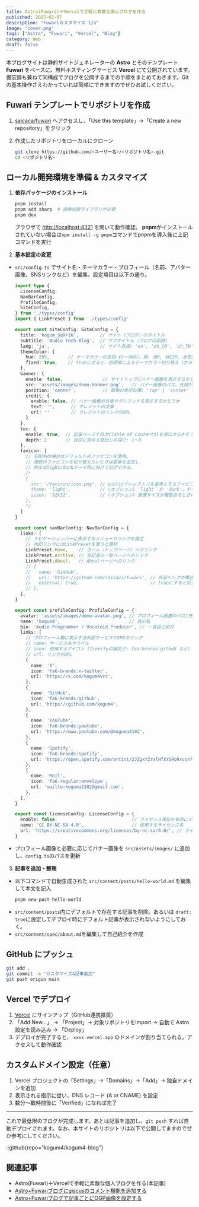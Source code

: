 ```yaml
---
title: Astro(Fuwari)＋Vercelで手軽に素敵な個人ブログを作る
published: 2025-02-07
description: "Fuwariカスタマイズ 1/n"
image: "cover.png"
tags: ["Astro", "Fuwari", "Vercel", "Blog"]
category: Web
draft: false
---
```


本ブログサイトは静的サイトジェネレーターの **Astro** とそのテンプレート **Fuwari** をベースに、無料ホスティングサービス **Vercel** にて公開されています。備忘録も兼ねて同構成でブログを公開するまでの手順をまとめておきます。Gitの基本操作さえわかっていれば簡単にできますのでぜひお試しください。

## Fuwari テンプレートでリポジトリを作成

1. [saicaca/fuwari](https://github.com/saicaca/fuwari) へアクセスし、「Use this template」→「Create a new repository」をクリック

2. 作成したリポジトリをローカルにクローン
   ```bash
   git clone https://github.com/<ユーザー名>/<リポジトリ名>.git
   cd <リポジトリ名>
   ```

## ローカル開発環境を準備 & カスタマイズ

1. **依存パッケージのインストール**  
   ```bash
   pnpm install
   pnpm add sharp  # 画像処理ライブラリが必要
   pnpm dev
   ```
   ブラウザで [http://localhost:4321](http://localhost:4321) を開いて動作確認。 **pnpm**がインストールされていない場合は`npm install -g pnpm`コマンドでpnpmを導入後に上記コマンドを実行

2. **基本設定の変更**  
  - `src/config.ts` でサイト名・テーマカラー・プロフィール（名前、アバター画像、SNSリンクなど）を編集。設定項目は以下の通り。 

    ```typescript
    import type {
      LicenseConfig,
      NavBarConfig,
      ProfileConfig,
      SiteConfig,
    } from './types/config'
    import { LinkPreset } from './types/config'

    export const siteConfig: SiteConfig = {
      title: 'kogum_$qR+16',        // サイト（ブログ）のタイトル
      subtitle: 'Audio Tech Blog',  // サブタイトル（ブログの副題）
      lang: 'ja',                   // サイト言語: 'en', 'zh_CN', 'zh_TW', 'ja', 'ko', 'es', 'th' など
      themeColor: {
        hue: 265,       // テーマカラーの色相 (0〜360)。例: 赤0, 緑120, 水色200, ピンク345 等
        fixed: true,    // trueにすると、訪問者によるテーマカラー切り替え（カラーピッカー）を隠す
      },
      banner: {
        enable: false,               // サイトトップにバナー画像を表示するかどうか
        src: 'assets/images/demo-banner.png',   // バナー画像のパス。先頭が'/'ならpublic直下、そうでなければsrc/assets内
        position: 'center',          // 画像の表示位置: 'top' | 'center' | 'bottom'
        credit: {
          enable: false, // バナー画像の作者やクレジットを表示するかどうか
          text: '',      // クレジットの文章
          url: ''        // クレジットのリンク先URL
        }
      },
      toc: {
        enable: true,  // 記事ページで目次(Table of Contents)を表示するかどうか
        depth: 2       // 目次に含める見出しの深さ: 1〜3
      },
      favicon: [
        // 空配列の場合はデフォルトのファビコンを使用。
        // 複数のファビコンを切り替えたいときは要素を追加し、
        // 例えばlight/darkテーマ用に分けて記述できる。
        /*
        {
          src: '/favicon/icon.png', // publicディレクトリを基準とするファビコンのパス
          theme: 'light',           // (オプション) 'light' か 'dark'。テーマ別ファビコンがある場合に設定
          sizes: '32x32',           // (オプション) 画像サイズが複数あるときに指定
        },
        */
      ]
    }

    export const navBarConfig: NavBarConfig = {
      links: [
        // ナビゲーションバーに表示するメニューやリンクを設定
        // 内部リンクにはLinkPresetを使うと便利
        LinkPreset.Home,    // ホーム（トップページ）へのリンク
        LinkPreset.Archive, // 全記事の一覧ページへのリンク
        LinkPreset.About,   // Aboutページへのリンク
        // {
        //   name: 'GitHub',
        //   url: 'https://github.com/saicaca/fuwari', // 外部リンクの場合
        //   external: true,                           // trueにすると別タブで開き、外部リンクアイコンを表示
        // },
      ],
    }

    export const profileConfig: ProfileConfig = {
      avatar: 'assets/images/demo-avatar.png', // プロフィール画像のパス(先頭'/'なしはsrc/assets/images基準)
      name: 'kogum4',                          // 表示名
      bio: 'Audio Programmer / Vocaloid Producer', // 一言自己紹介
      links: [
        // プロフィール欄に表示する外部サービスやSNSのリンク
        // name: サービス名やラベル
        // icon: 使用するアイコン (Iconifyの識別子: fa6-brands:github など)
        // url: リンク先URL
        {
          name: 'X',
          icon: 'fa6-brands:x-twitter',
          url: 'https://x.com/kogum4vrc',
        },
        {
          name: 'GitHub',
          icon: 'fa6-brands:github',
          url: 'https://github.com/kogum4',
        },
        {
          name: 'YouTube',
          icon: 'fa6-brands:youtube',
          url: 'https://www.youtube.com/@koguma2102',
        },
        {
          name: 'Spotify',
          icon: 'fa6-brands:spotify',
          url: 'https://open.spotify.com/artist/2JZgxYZrxlHfXYGRoRruon?si=skWqYMu0TAioPRpnmwMzFA',
        },
        {
          name: 'Mail',
          icon: 'fa6-regular:envelope',
          url: 'mailto:koguma2102@gmail.com',
        },
      ],
    }

    export const licenseConfig: LicenseConfig = {
      enable: false,                            // ライセンス表記を有効にするかどうか
      name: 'CC BY-NC-SA 4.0',                  // 使用するライセンス名
      url: 'https://creativecommons.org/licenses/by-nc-sa/4.0/', // ライセンスURL
    }
    ```

   - プロフィール画像と必要に応じてバナー画像を `src/assets/images/` に追加し、`config.ts`のパスを更新

3. **記事を追加・整理**  
  - 以下コマンドで自動生成された `src/content/posts/hello-world.md` を編集して本文を記入
    ```bash
    pnpm new-post hello-world
    ```
  - `src/content/posts`内にデフォルトで存在する記事を削除。あるいは `draft: true`に設定してデプロイ時にデフォルト記事が表示されないようにしておく。
  - `src/content/spec/about.md`を編集して自己紹介を作成

## GitHub にプッシュ

```bash
git add .
git commit -m "カスタマイズ&記事追加"
git push origin main
```

## Vercel でデプロイ

1. [Vercel](https://vercel.com/) にサインアップ（GitHub連携推奨）
2. 「Add New...」 → 「Project」→ 対象リポジトリをImport → 自動で Astro 設定を読み込み → 「Deploy」
3. デプロイが完了すると、 `xxxx.vercel.app` のドメインが割り当てられる。アクセスして動作確認

## カスタムドメイン設定（任意）

1. Vercel プロジェクトの「Settings」→「Domains」→「Add」→ 独自ドメインを追加
2. 表示される指示に従い、DNS レコード (A or CNAME) を設定
3. 数分～数時間後に「Verified」になれば完了
---
これで最低限のブログが完成します。あとは記事を追加し、`git push` すれば自動デプロイされます。なお、本サイトのリポジトリは以下で公開してますのでぜひ参考にしてください。

::github{repo="kogum4/kogum4-blog"}

## 関連記事
- Astro(Fuwari)＋Vercelで手軽に素敵な個人ブログを作る(本記事)
- [Astro+Fuwariブログにgiscusのコメント機能を追加する](https://kogum4.com/posts/astro-fuwari-comment-giscus/)
- [Astro+Fuwariブログで記事ごとにOGP画像を設定する](https://kogum4.com/posts/astro-fuwari-ogp-image/)